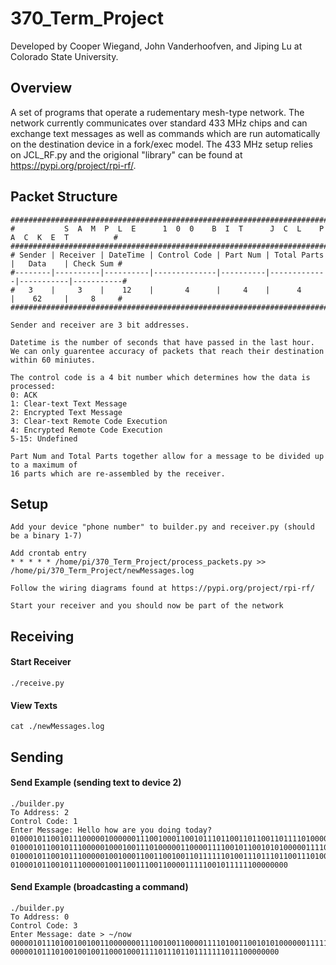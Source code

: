 # 370_Term_Project

 Developed by Cooper Wiegand, John Vanderhoofven, and Jiping Lu at Colorado State University. 

## Overview ##
A set of programs that operate a rudementary mesh-type network. The network currently communicates over standard 433 MHz chips and can exchange text messages as well as commands which are run automatically on the destination device in a fork/exec model. The 433 MHz setup relies on JCL_RF.py and the origional "library" can be found at https://pypi.org/project/rpi-rf/.

## Packet Structure ##
```
################################################################################################
#           S  A  M  P  L  E      1  0  0    B  I  T      J  C  L    P  A  C  K  E  T          #
################################################################################################
# Sender | Receiver | DateTime | Control Code | Part Num | Total Parts |   Data    | Check Sum #
#--------|----------|----------|--------------|----------|-------------|-----------|-----------#
#   3    |     3    |    12    |       4      |     4    |      4      |    62     |     8     #
################################################################################################

Sender and receiver are 3 bit addresses.

Datetime is the number of seconds that have passed in the last hour.
We can only guarentee accuracy of packets that reach their destination within 60 miniutes.

The control code is a 4 bit number which determines how the data is processed:
0: ACK
1: Clear-text Text Message
2: Encrypted Text Message
3: Clear-text Remote Code Execution
4: Encrypted Remote Code Execution
5-15: Undefined

Part Num and Total Parts together allow for a message to be divided up to a maximum of 
16 parts which are re-assembled by the receiver.
```

## Setup ##
```
Add your device "phone number" to builder.py and receiver.py (should be a binary 1-7)

Add crontab entry
* * * * * /home/pi/370_Term_Project/process_packets.py >> /home/pi/370_Term_Project/newMessages.log

Follow the wiring diagrams found at https://pypi.org/project/rpi-rf/

Start your receiver and you should now be part of the network
```

## Receiving ##

#### Start Receiver ####
```
./receive.py
```

#### View Texts ####
```
cat ./newMessages.log
```

## Sending ##

#### Send Example (sending text to device 2) ####
```
./builder.py 
To Address: 2
Control Code: 1
Enter Message: Hello how are you doing today?
0100010110010111000001000000111001000110010111011001101100110111101000001101000110111111101100000000
0100010110010111000001000100111010000011000011110010110010101000001111001110111111101010100000000000
0100010110010111000001001000110011001001101111110100111011101100111010000011101001101111110000000000
01000101100101110000010011001110011000011111001011111100000000
```

#### Send Example (broadcasting a command) ####
```
./builder.py 
To Address: 0
Control Code: 3
Enter Message: date > ~/now
0000010111010010010011000000011100100110000111101001100101010000001111100100000111111001011100000000
000001011101001001001100010001111011101101111111011100000000
```
